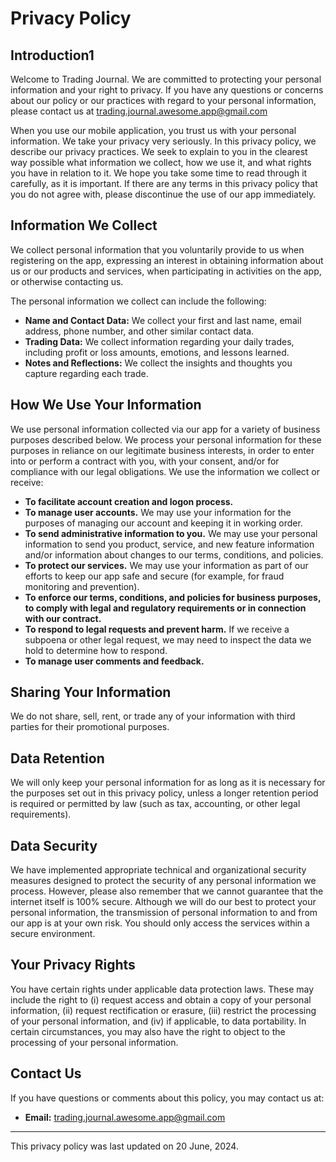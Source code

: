# Privacy Policy

## Introduction1

Welcome to Trading Journal. We are committed to protecting your personal information and your right to privacy. If you have any questions or concerns about our policy or our practices with regard to your personal information, please contact us at trading.journal.awesome.app@gmail.com

When you use our mobile application, you trust us with your personal information. We take your privacy very seriously. In this privacy policy, we describe our privacy practices. We seek to explain to you in the clearest way possible what information we collect, how we use it, and what rights you have in relation to it. We hope you take some time to read through it carefully, as it is important. If there are any terms in this privacy policy that you do not agree with, please discontinue the use of our app immediately.

## Information We Collect

We collect personal information that you voluntarily provide to us when registering on the app, expressing an interest in obtaining information about us or our products and services, when participating in activities on the app, or otherwise contacting us.

The personal information we collect can include the following:
- **Name and Contact Data:** We collect your first and last name, email address, phone number, and other similar contact data.
- **Trading Data:** We collect information regarding your daily trades, including profit or loss amounts, emotions, and lessons learned.
- **Notes and Reflections:** We collect the insights and thoughts you capture regarding each trade.

## How We Use Your Information

We use personal information collected via our app for a variety of business purposes described below. We process your personal information for these purposes in reliance on our legitimate business interests, in order to enter into or perform a contract with you, with your consent, and/or for compliance with our legal obligations. We use the information we collect or receive:

- **To facilitate account creation and logon process.**
- **To manage user accounts.** We may use your information for the purposes of managing our account and keeping it in working order.
- **To send administrative information to you.** We may use your personal information to send you product, service, and new feature information and/or information about changes to our terms, conditions, and policies.
- **To protect our services.** We may use your information as part of our efforts to keep our app safe and secure (for example, for fraud monitoring and prevention).
- **To enforce our terms, conditions, and policies for business purposes, to comply with legal and regulatory requirements or in connection with our contract.**
- **To respond to legal requests and prevent harm.** If we receive a subpoena or other legal request, we may need to inspect the data we hold to determine how to respond.
- **To manage user comments and feedback.**

## Sharing Your Information

We do not share, sell, rent, or trade any of your information with third parties for their promotional purposes.

## Data Retention

We will only keep your personal information for as long as it is necessary for the purposes set out in this privacy policy, unless a longer retention period is required or permitted by law (such as tax, accounting, or other legal requirements).

## Data Security

We have implemented appropriate technical and organizational security measures designed to protect the security of any personal information we process. However, please also remember that we cannot guarantee that the internet itself is 100% secure. Although we will do our best to protect your personal information, the transmission of personal information to and from our app is at your own risk. You should only access the services within a secure environment.

## Your Privacy Rights

You have certain rights under applicable data protection laws. These may include the right to (i) request access and obtain a copy of your personal information, (ii) request rectification or erasure, (iii) restrict the processing of your personal information, and (iv) if applicable, to data portability. In certain circumstances, you may also have the right to object to the processing of your personal information.

## Contact Us

If you have questions or comments about this policy, you may contact us at:
- **Email:** trading.journal.awesome.app@gmail.com

---

This privacy policy was last updated on 20 June, 2024.

